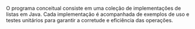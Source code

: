 O programa conceitual consiste em uma coleção de implementações de listas em Java. Cada implementação é acompanhada de exemplos de uso e testes unitários para garantir a corretude e eficiência das operações.
